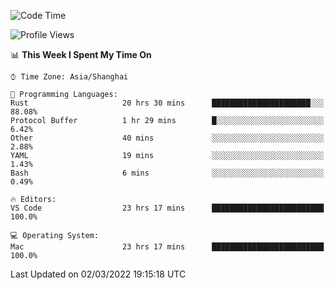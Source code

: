 <!--START_SECTION:waka-->
![Code Time](http://img.shields.io/badge/Code%20Time-1%2C049%20hrs%2023%20mins-blue)

![Profile Views](http://img.shields.io/badge/Profile%20Views-10-blue)

📊 **This Week I Spent My Time On** 

```text
⌚︎ Time Zone: Asia/Shanghai

💬 Programming Languages: 
Rust                     20 hrs 30 mins      ██████████████████████░░░   88.08% 
Protocol Buffer          1 hr 29 mins        █░░░░░░░░░░░░░░░░░░░░░░░░   6.42% 
Other                    40 mins             ░░░░░░░░░░░░░░░░░░░░░░░░░   2.88% 
YAML                     19 mins             ░░░░░░░░░░░░░░░░░░░░░░░░░   1.43% 
Bash                     6 mins              ░░░░░░░░░░░░░░░░░░░░░░░░░   0.49%

🔥 Editors: 
VS Code                  23 hrs 17 mins      █████████████████████████   100.0%

💻 Operating System: 
Mac                      23 hrs 17 mins      █████████████████████████   100.0%

```


 Last Updated on 02/03/2022 19:15:18 UTC
<!--END_SECTION:waka-->
